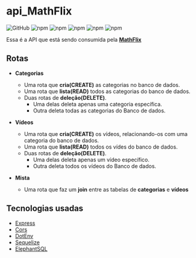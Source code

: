 # api_MathFlix

![GitHub](https://img.shields.io/github/license/MSpilari/api_MathFlix)
![npm](https://img.shields.io/npm/v/express?label=express)
![npm](https://img.shields.io/npm/v/cors?label=cors)
![npm](https://img.shields.io/npm/v/dotenv?label=dotenv)
![npm](https://img.shields.io/npm/v/sequelize?label=Sequelize)
![npm](https://img.shields.io/npm/v/pg?label=pg)

Essa é a API que está sendo consumida pela [**MathFlix**](https://math-flix.vercel.app/)

## Rotas

- **Categorias**
  - Uma rota que **cria(CREATE)** as categorias no banco de dados.
  - Uma rota que **lista(READ)** todos as categorias do banco de dados.
  - Duas rotas de **deleção(DELETE)**.
    - Uma delas deleta apenas uma categoria específica.
    - Outra deleta todas as categorias do Banco de dados.

- **Vídeos**
  - Uma rota que **cria(CREATE)** os vídeos, relacionando-os com uma categoria do banco de dados.
  - Uma rota que **lista(READ)** todos os vídes do banco de dados.
  - Duas rotas de **deleção(DELETE)**.
    - Uma delas deleta apenas um vídeo específico.
    - Outra deleta todos os vídeos do Banco de dados.

- **Mista**
  - Uma rota que faz um **join** entre as tabelas de **categorias** e **vídeos**

## Tecnologias usadas

- [Express](http://expressjs.com/)
- [Cors](https://www.npmjs.com/package/cors)
- [DotEnv](https://www.npmjs.com/package/dotenv)
- [Sequelize](https://sequelize.org/master/)
- [ElephantSQL](https://www.elephantsql.com/)